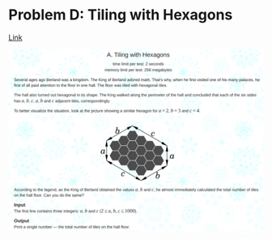 
# Problem D: Tiling with Hexagons

[Link](https://codeforces.com/problemset/problem/216/A)

![image](./D.png)